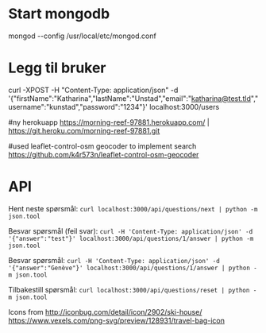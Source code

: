 # Start mongodb
mongod --config /usr/local/etc/mongod.conf

# Legg til bruker
curl -XPOST -H "Content-Type: application/json" -d '{"firstName":"Katharina","lastName":"Unstad","email":"katharina@test.tld","username":"kunstad","password":"1234"}' localhost:3000/users

#ny herokuapp
https://morning-reef-97881.herokuapp.com/ | https://git.heroku.com/morning-reef-97881.git

#used leaflet-control-osm geocoder to implement search
https://github.com/k4r573n/leaflet-control-osm-geocoder

# API

Hent neste spørsmål:
`curl localhost:3000/api/questions/next | python -m json.tool`

Besvar spørsmål (feil svar):
`curl -H 'Content-Type: application/json' -d '{"answer":"test"}' localhost:3000/api/questions/1/answer | python -m json.tool`

Besvar spørsmål:
`curl -H 'Content-Type: application/json' -d '{"answer":"Genève"}' localhost:3000/api/questions/1/answer | python -m json.tool`

Tilbakestill spørsmål:
`curl localhost:3000/api/questions/reset | python -m json.tool`

Icons from
http://iconbug.com/detail/icon/2902/ski-house/
https://www.vexels.com/png-svg/preview/128931/travel-bag-icon